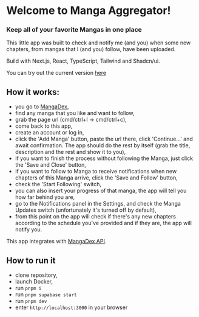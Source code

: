 # Welcome to Manga Aggregator!

### Keep all of your favorite Mangas in one place

This little app was built to check and notify me (and you) when some new chapters, from mangas that I (and you) follow, have been uploaded.

Build with Next.js, React, TypeScript, Tailwind and Shadcn/ui.


You can try out the current version [here](https://manga-aggregator.vercel.app/all-manga)
<!-- TODO add image of how the app looks -->

## How it works:

- you go to [MangaDex](https://mangadex.org/),
- find any manga that you like and want to follow,
- grab the page url (cmd/ctrl+l -> cmd/ctrl+c),
- come back to this app,
- create an account or log in,
- click the 'Add Manga' button, paste the url there, click 'Continue...' and await confirmation. The app should do the rest by itself (grab the title, description and the rest and show it to you),
- if you want to finish the process without following the Manga, just click the 'Save and Close' button,
- if you want to follow to Manga to receive notifications when new chapters of this Manga arrive, click the 'Save and Follow' button,
- check the 'Start Following' switch,
- you can also insert your progress of that manga, the app will tell you how far behind you are,
- go to the Notifications panel in the Settings, and check the Manga Updates switch (unfortunately it's turned off by default),
- from this point on the app will check if there's any new chapters according to the schedule you've provided and if they are, the app will notify you.

This app integrates with [MangaDex API](https://api.mangadex.org/docs/swagger.html).

## How to run it

- clone repository,
- launch Docker,
- run `pnpm i`
- run `pnpm supabase start`
- run `pnpm dev`
- enter `http://localhost:3000` in your browser
